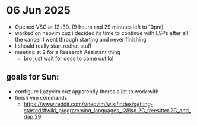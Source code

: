 # 06 Jun 2025

- Opened VSC at 12 :30. (9 hours and 29 minutes left to 10pm)
- worked on neovim cuz i decided its time to continue with LSPs after all the cancer I went through starting and never finishing
- I should really start redhat stuff
- meeting at 2 for a Research Assistant thing
    - bro just wait for docs to come out lol

## goals for Sun:
- configure Lazyvim cuz apparently theres a lot to work with
- finish vim commands
    - https://www.reddit.com/r/neovim/wiki/index/getting-started/#wiki_programming_languages_.28lsp.2C_treesitter.2C_and_dap.29
